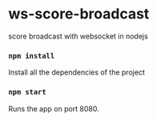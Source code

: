 # ws-score-broadcast
score broadcast with websocket in nodejs

### `npm install`

Install all the dependencies of the project

### `npm start`

Runs the app on port 8080.
